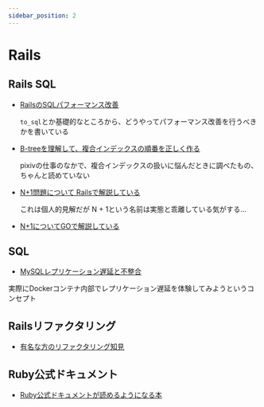 ```yaml
---
sidebar_position: 2
---
```


# Rails

## Rails SQL

- [RailsのSQLパフォーマンス改善](https://qiita.com/TouMotonori/items/1844e762eb3121156738)

  `to_sql`とか基礎的なところから、どうやってパフォーマンス改善を行うべきかを書いている

- [B-treeを理解して、複合インデックスの順番を正しく作る](https://nishinatoshiharu.com/overview-multicolumn-indexes/)

  pixivの仕事のなかで、複合インデックスの扱いに悩んだときに調べたもの、ちゃんと読めていない

- [N+1問題について Railsで解説している](https://qiita.com/massaaaaan/items/4eb770f20e636f7a1361)

  これは個人的見解だが N + 1という名前は実態と乖離している気がする...

- [N+1についてGOで解説している](https://qiita.com/muroya2355/items/d4eecbe722a8ddb2568b)


## SQL

 - [MySQLレプリケーション遅延と不整合](https://qiita.com/suzuki_sh/items/8607ec26c91e013f65f6)

  実際にDockerコンテナ内部でレプリケーション遅延を体験してみようというコンセプト


## Railsリファクタリング

- [有名な方のリファクタリング知見](https://qiita.com/jnchito/items/dedb3b889ab226933ccf)


## Ruby公式ドキュメント

- [Ruby公式ドキュメントが読めるようになる本](https://zenn.dev/jnchito/books/how-to-read-ruby-reference/viewer/introduction)
